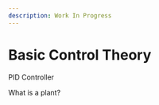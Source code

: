 ```yaml
---
description: Work In Progress
---
```


# Basic Control Theory



PID Controller



What is a plant?
